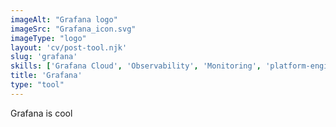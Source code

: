 ```yaml
---
imageAlt: "Grafana logo"
imageSrc: "Grafana_icon.svg"
imageType: "logo"
layout: 'cv/post-tool.njk'
slug: 'grafana'
skills: ['Grafana Cloud', 'Observability', 'Monitoring', 'platform-engineering']
title: 'Grafana'
type: "tool"
---
```


Grafana is cool
